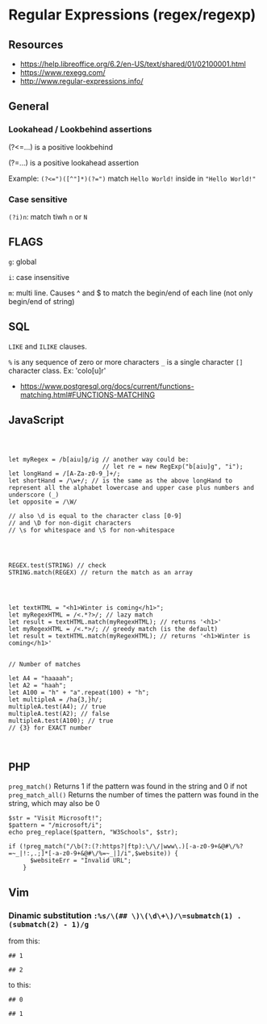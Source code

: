 # Regular Expressions (regex/regexp)

## Resources
- <https://help.libreoffice.org/6.2/en-US/text/shared/01/02100001.html>
- <https://www.rexegg.com/>
- <http://www.regular-expressions.info/>




## General

### Lookahead / Lookbehind assertions

(?<=...) is a positive lookbehind

(?=...) is a positive lookahead assertion

Example:
`(?<=")([^"]*)(?=")` match `Hello World!` inside in `"Hello World!"` 


### Case sensitive
`(?i)n`: match tiwh `n` or `N`



## FLAGS
`g`: global

`i`: case insensitive 

`m`:  multi line. Causes ^ and $ to match the begin/end of each line (not only begin/end of string)










## SQL
`LIKE` and `ILIKE` clauses.

`%` is any sequence of zero or more characters
`_` is a single character
`[]` character class. Ex: 'colo[u]r'



- <https://www.postgresql.org/docs/current/functions-matching.html#FUNCTIONS-MATCHING>






















## JavaScript

```



let myRegex = /b[aiu]g/ig // another way could be:
						  // let re = new RegExp("b[aiu]g", "i");
let longHand = /[A-Za-z0-9_]+/;
let shortHand = /\w+/; // is the same as the above longHand to represent all the alphabet lowercase and upper case plus numbers and underscore (_)
let opposite = /\W/

// also \d is equal to the character class [0-9]
// and \D for non-digit characters
// \s for whitespace and \S for non-whitespace




REGEX.test(STRING) // check
STRING.match(REGEX) // return the match as an array




let textHTML = "<h1>Winter is coming</h1>";
let myRegexHTML = /<.*?>/; // lazy match
let result = textHTML.match(myRegexHTML); // returns '<h1>'
let myRegexHTML = /<.*>/; // greedy match (is the default)
let result = textHTML.match(myRegexHTML); // returns '<h1>Winter is coming</h1>'


// Number of matches

let A4 = "haaaah";
let A2 = "haah";
let A100 = "h" + "a".repeat(100) + "h";
let multipleA = /ha{3,}h/;
multipleA.test(A4); // true
multipleA.test(A2); // false
multipleA.test(A100); // true
// {3} for EXACT number



```









## PHP


`preg_match()` Returns 1 if the pattern was found in the string and 0 if not
`preg_match_all()` Returns the number of times the pattern was found in the string, which may also be 0

```
$str = "Visit Microsoft!";
$pattern = "/microsoft/i";
echo preg_replace($pattern, "W3Schools", $str);

```

```
if (!preg_match("/\b(?:(?:https?|ftp):\/\/|www\.)[-a-z0-9+&@#\/%?=~_|!:,.;]*[-a-z0-9+&@#\/%=~_|]/i",$website)) {
      $websiteErr = "Invalid URL";
    }    
```


















## Vim


### Dinamic substitution `:%s/\(## \)\(\d\+\)/\=submatch(1) . (submatch(2) - 1)/g`

from this:
```
## 1

## 2
```

to this:

```
## 0

## 1
```
